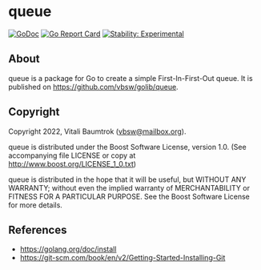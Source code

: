 # queue

[![GoDoc](https://godoc.org/github.com/vbsw/golib/queue?status.svg)](https://godoc.org/github.com/vbsw/golib/queue) [![Go Report Card](https://goreportcard.com/badge/github.com/vbsw/golib/queue)](https://goreportcard.com/report/github.com/vbsw/golib/queue) [![Stability: Experimental](https://masterminds.github.io/stability/experimental.svg)](https://masterminds.github.io/stability/experimental.html)

## About
queue is a package for Go to create a simple First-In-First-Out queue. It is published on <https://github.com/vbsw/golib/queue>.

## Copyright
Copyright 2022, Vitali Baumtrok (vbsw@mailbox.org).

queue is distributed under the Boost Software License, version 1.0. (See accompanying file LICENSE or copy at http://www.boost.org/LICENSE_1_0.txt)

queue is distributed in the hope that it will be useful, but WITHOUT ANY WARRANTY; without even the implied warranty of MERCHANTABILITY or FITNESS FOR A PARTICULAR PURPOSE. See the Boost Software License for more details.

## References
- https://golang.org/doc/install
- https://git-scm.com/book/en/v2/Getting-Started-Installing-Git

